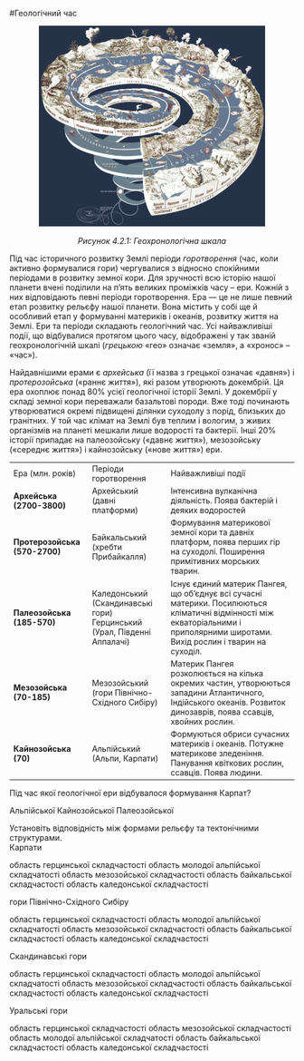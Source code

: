 #Геологічний час

<div align="center">
<img src="1.png" width="400px" class="center"/>
<p><i>Рисунок 4.2.1:  Геохронологiчна шкала</i></p>
</div>

Під час історичного розвитку Землі періоди *горотворення* (час, коли активно формувалися гори) чергувалися з відносно спокійними періодами в розвитку земної кори. Для зручності всю історію нашої планети вчені поділили на п’ять великих проміжків часу – <span class="p1">ери</span>. Кожній з них відповідають певні періоди горотворення. Ера — це не лише певний етап розвитку рельєфу нашої планети. Вона містить у собі ще й особливий етап у формуванні материків і океанів, розвитку життя на Землі. Ери та періоди складають <span class="p1">геологічний час</span>. Усі найважливіші події, що відбувалися протягом цього часу, відображені у так званій геохронологічній шкалі (*грецькою* «гео» означає «земля», а «хронос» – «час»).

Найдавнішими ерами є *архейська* (її назва з грецької означає «давня») і *протерозойська* («раннє життя»), які разом утворюють <span class="p1">докембрій</span>. Ця ера охоплює понад 80% усієї геологічної історії Землі. У докембрії у складі земної кори переважали базальтові породи. Вже тоді починають утворюватися окремі підвищені ділянки суходолу з порід, близьких до гранітних. У той час клімат на Землі був теплим і вологим, з живих організмів на планеті мешкали лише водорості та бактерії. Інші 20% історії припадає на палеозойську («давнє життя»), мезозойську («середнє життя») і кайнозойську («нове життя») ери.

<table>
<tr>
<td><span class="p1">Ера (млн. рокiв)</span></td>
<td><span class="p1">Перiоди горотворення</span></td>
<td><span class="p1">Найважливiшi подiї</span></td>
</tr>
<tr>
<td><b>Архейська (2700-3800)</b></td>
<td>Архейський (давнi платформи)</td>
<td>Iнтенсивна вулканiчна дiяльнiсть. Поява бактерiй i деяких водоростей</td>
</tr>
<tr>
<td><b>Протерозойська (570-2700)</b></td>
<td>Байкальський (хребти Прибайкалля)</td>
<td>Формування материкової земної кори та давнiх платформ, поява перших гiр на суходолi. Поширення примiтивних морських тварин.</td>
</tr>
<td><b>Палеозойська (185-570)</b></td>
<td>Каледонський (Скандинавськi гори) 
<br/>
Герцинський (Урал, Пiвденнi Аппалачi)</td>
<td>Iснує єдиний материк Пангея, що об’єднує всi сучаснi материки. Посилюються клiматичнi вiдмiнностi мiж екваторiальними i приполярними широтами. Вихiд рослин i тварин на суходiл.</td>
</tr>
<tr>
<td><b>Мезозойська (70-185)</b></td>
<td>Мезозойський (гори Пiвнiчно-Схiдного Сибiру)</td>
<td>Материк Пангея розколюється на кiлька окремих частин, утворюються западини Атлантичного, Iндiйського океанiв. Розвиток динозаврiв, поява ссавцiв, хвойних рослин.</td>
</tr>
<tr>
<td>
<b>Кайнозойська (70)</b>
</td>
<td>
Альпiйський (Альпи, Карпати)
</td>
<td>
Формуються обриси сучасних материкiв i океанiв. Потужне материкове зледенiння. Панування квiткових рослин, ссавцiв. Поява людини.
</td>
</tr>
</table>

<quiz>
<question>
<p>Під час якої геологічної ери відбувалося формування Карпат?</p>
<answer>Альпійської</answer>
<answer>Кайнозойської</answer>
<answer>Палеозойської</answer>
</question>

<question>
<p>Установіть відповідність між формами рельєфу та тектонічними структурами.<br>
Карпати</p>
<answer>область герцинської складчастості</answer>
<answer correct>область молодої альпійської складчатості</answer>
<answer>область мезозойської складчастості</answer>
<answer>область байкальської складчастості</answer>
<answer>область каледонської складчастості</answer>
</question>
<question>
<p>гори Північно-Східного Сибіру</p>
<answer>область герцинської складчастості</answer>
<answer>область молодої альпійської складчатості</answer>
<answer correct>область мезозойської складчастості</answer>
<answer>область байкальської складчастості</answer>
<answer>область каледонської складчастості</answer>
</question>
<question>
<p>Скандинавські гори</p>
<answer correct>область герцинської складчастості</answer>
<answer>область молодої альпійської складчатості</answer>
<answer>область мезозойської складчастості</answer>
<answer>область байкальської складчастості</answer>
<answer>область каледонської складчастості</answer>
</question>
<question>
<p>Уральські гори</p>
<answer>область герцинської складчастості</answer>
<answer>область мезозойської складчастості</answer>
<answer>область молодої альпійської складчатості</answer>
<answer>область байкальської складчастості</answer>
<answer correct >область каледонської складчастості</answer>
</question>
</quiz>

